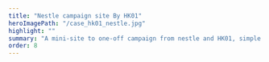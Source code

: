 ```yaml
---
title: "Nestle campaign site By HK01"
heroImagePath: "/case_hk01_nestle.jpg"
highlight: ""
summary: "A mini-site to one-off campaign from nestle and HK01, simple web page to let users answer the questionnaire and lucky draw."
order: 8
---
```

